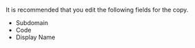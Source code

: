It is recommended that you edit the following fields for the copy. 
- Subdomain
- Code
- Display Name
